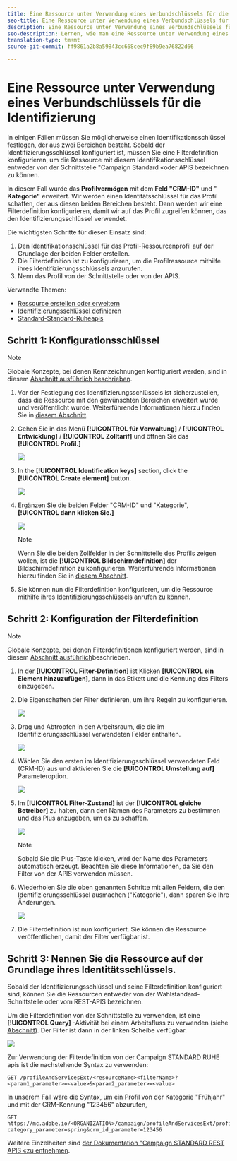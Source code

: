 ```yaml
---
title: Eine Ressource unter Verwendung eines Verbundschlüssels für die Identifizierung
seo-title: Eine Ressource unter Verwendung eines Verbundschlüssels für die Identifizierung
description: Eine Ressource unter Verwendung eines Verbundschlüssels für die Identifizierung
seo-description: Lernen, wie man eine Ressource unter Verwendung eines Verbundschlüssels nennt
translation-type: tm+mt
source-git-commit: ff9861a2b8a59843cc668cec9f89b9ea76822d66

---
```



# Eine Ressource unter Verwendung eines Verbundschlüssels für die Identifizierung

In einigen Fällen müssen Sie möglicherweise einen Identifikationsschlüssel festlegen, der aus zwei Bereichen besteht. Sobald der Identifizierungsschlüssel konfiguriert ist, müssen Sie eine Filterdefinition konfigurieren, um die Ressource mit diesem Identifikationsschlüssel entweder von der Schnittstelle "Campaign Standard «oder APIS bezeichnen zu können.

In diesem Fall wurde das **Profilvermögen** mit dem **Feld "CRM-ID"** und " **Kategorie"** erweitert. Wir werden einen Identitätsschlüssel für das Profil schaffen, der aus diesen beiden Bereichen besteht. Dann werden wir eine Filterdefinition konfigurieren, damit wir auf das Profil zugreifen können, das den Identifizierungsschlüssel verwendet.

Die wichtigsten Schritte für diesen Einsatz sind:

1. Den Identifikationsschlüssel für das Profil-Ressourcenprofil auf der Grundlage der beiden Felder erstellen.
1. Die Filterdefinition ist zu konfigurieren, um die Profilressource mithilfe ihres Identifizierungsschlüssels anzurufen.
1. Nenn das Profil von der Schnittstelle oder von der APIS.

Verwandte Themen:

* [Ressource erstellen oder erweitern](../../developing/using/creating-or-extending-the-resource.md)
* [Identifizierungsschlüssel definieren ](../../developing/using/configuring-the-resource-s-data-structure.md#defining-identification-keys)
* [Standard-Standard-Ruheapis](https://docs.campaign.adobe.com/doc/standard/en/api/ACS_API.html)

## Schritt 1: Konfigurationsschlüssel

>[!NOTE]
> Globale Konzepte, bei denen Kennzeichnungen konfiguriert werden, sind in diesem [Abschnitt ausführlich beschrieben](../../developing/using/configuring-the-resource-s-data-structure.md#defining-identification-keys).

1. Vor der Festlegung des Identifizierungsschlüssels ist sicherzustellen, dass die Ressource mit den gewünschten Bereichen erweitert wurde und veröffentlicht wurde. Weiterführende Informationen hierzu finden Sie in [diesem Abschnitt](../../developing/using/creating-or-extending-the-resource.md).

1. Gehen Sie in das Menü **[!UICONTROL für Verwaltung]** / **[!UICONTROL Entwicklung]** / **[!UICONTROL Zolltarif]** und öffnen Sie das **[!UICONTROL Profil.]**

   ![](assets/uc_idkey1.png)

1. In the **[!UICONTROL Identification keys]** section, click the **[!UICONTROL Create element]** button.

   ![](assets/uc_idkey2.png)

1. Ergänzen Sie die beiden Felder "CRM-ID" und "Kategorie", **[!UICONTROL dann klicken Sie.]**

   ![](assets/uc_idkey3.png)

   >[!NOTE]
   > Wenn Sie die beiden Zollfelder in der Schnittstelle des Profils zeigen wollen, ist die **[!UICONTROL Bildschirmdefinition]** der Bildschirmdefinition zu konfigurieren. Weiterführende Informationen hierzu finden Sie in [diesem Abschnitt](../../developing/using/configuring-the-screen-definition.md).

1. Sie können nun die Filterdefinition konfigurieren, um die Ressource mithilfe ihres Identifizierungsschlüssels anrufen zu können.

## Schritt 2: Konfiguration der Filterdefinition

>[!NOTE]
> Globale Konzepte, bei denen Filterdefinitionen konfiguriert werden, sind in diesem [Abschnitt ausführlich](../../developing/using/configuring-filter-definition.md)beschrieben.

1. In der **[!UICONTROL Filter-Definition]** ist Klicken **[!UICONTROL ein Element hinzuzufügen]**, dann in das Etikett und die Kennung des Filters einzugeben.

1. Die Eigenschaften der Filter definieren, um ihre Regeln zu konfigurieren.

   ![](assets/uc_idkey4.png)

1. Drag und Abtropfen in den Arbeitsraum, die die im Identifizierungsschlüssel verwendeten Felder enthalten.

   ![](assets/uc_idkey5.png)

1. Wählen Sie den ersten im Identifizierungsschlüssel verwendeten Feld (CRM-ID) aus und aktivieren Sie die **[!UICONTROL Umstellung auf]** Parameteroption.

   ![](assets/uc_idkey6.png)

1. Im **[!UICONTROL Filter-Zustand]** ist der **[!UICONTROL gleiche Betreiber]** zu halten, dann den Namen des Parameters zu bestimmen und das Plus anzugeben, um es zu schaffen.

   ![](assets/uc_idkey7.png)

   >[!NOTE]
   > Sobald Sie die Plus-Taste klicken, wird der Name des Parameters automatisch erzeugt. Beachten Sie diese Informationen, da Sie den Filter von der APIS verwenden müssen.

1. Wiederholen Sie die oben genannten Schritte mit allen Feldern, die den Identifizierungsschlüssel ausmachen ("Kategorie"), dann sparen Sie Ihre Änderungen.

   ![](assets/uc_idkey8.png)

1. Die Filterdefinition ist nun konfiguriert. Sie können die Ressource veröffentlichen, damit der Filter verfügbar ist.

## Schritt 3: Nennen Sie die Ressource auf der Grundlage ihres Identitätsschlüssels.

Sobald der Identifizierungsschlüssel und seine Filterdefinition konfiguriert sind, können Sie die Ressourcen entweder von der Wahlstandard-Schnittstelle oder vom REST-APIS bezeichnen.

Um die Filterdefinition von der Schnittstelle zu verwenden, ist eine **[!UICONTROL Query]** -Aktivität bei einem Arbeitsfluss zu verwenden (siehe [Abschnitt)](../../automating/using/query.md). Der Filter ist dann in der linken Scheibe verfügbar.

![](assets/uc_idkey9.png)

Zur Verwendung der Filterdefinition von der Campaign STANDARD RUHE apis ist die nachstehende Syntax zu verwenden:

```
GET /profileAndServicesExt/<resourceName><filterName>?<param1_parameter>=<value>&<param2_parameter>=<value>
```

In unserem Fall wäre die Syntax, um ein Profil von der Kategorie "Frühjahr" und mit der CRM-Kennung "123456" abzurufen,

```
GET https://mc.adobe.io/<ORGANIZATION>/campaign/profileAndServicesExt/profile/identification_key?category_parameter=spring&crm_id_parameter=123456
```

Weitere Einzelheiten sind [der Dokumentation "Campaign STANDARD REST APIS «zu entnehmen](https://docs.campaign.adobe.com/doc/standard/en/api/ACS_API.html#filtering).